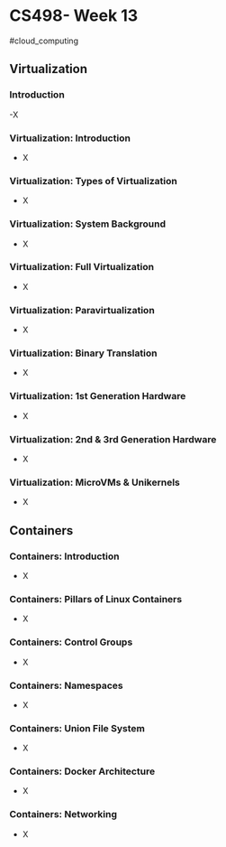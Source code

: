 # CS498- Week 13

#cloud_computing

## Virtualization

### Introduction

-X

### Virtualization: Introduction

- X

### Virtualization: Types of Virtualization

- X

### Virtualization: System Background

- X

### Virtualization: Full Virtualization

- X

### Virtualization: Paravirtualization

- X

### Virtualization: Binary Translation

- X

### Virtualization: 1st Generation Hardware

- X

### Virtualization: 2nd & 3rd Generation Hardware

- X

### Virtualization: MicroVMs & Unikernels

- X

## Containers

### Containers: Introduction

- X

### Containers: Pillars of Linux Containers

- X

### Containers: Control Groups

- X

### Containers: Namespaces

- X

### Containers: Union File System

- X

### Containers: Docker Architecture

- X

### Containers: Networking

- X